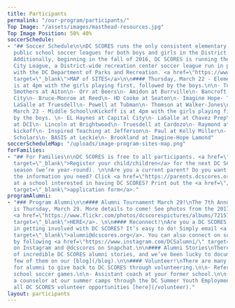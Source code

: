 ```yaml
---
title: Participants
permalink: "/our-program/participants/"
Top Image: "/assets/images/masthead-resources.jpg"
Top Image Position: 50% 40%
soccerSchedule:
- "## Soccer Schedule\n\nDC SCORES runs the only consistent elementary and middle
  public school soccer leagues for both boys and girls in the District of Columbia.
  Additionally, beginning in the fall of 2016, DC SCORES is running the DC SCORES
  City League, a District-wide recreation center soccer league run in partnership
  with the DC Department of Parks and Recreation. <a href=\"https://www.google.com/maps/d/u/0/viewer?mid=1ArueGtkLKryfnhjFva-7hHSZlD8&ll=38.8939219214454%2C-77.01469049999997&z=12\"
  target=\"_blank\">MAP of SITES</a>\n\n#### Thursday, March 22 - Elementary School\nKickoff
  is at 4pm with the girls playing first, followed by the boys.\n\n- Tuner at Miner\n-
  Smothers at Aiton\n- Orr at Beers\n- Amidon at Burrville\n- Bancroft at Capital
  City\n- Bruce-Monroe at Reed\n- HD Cooke at Seaton\n- Imagine Hope- Tolson at Thomas\n-
  LaSalle at Truesdell\n- Powell at Tubman\n- Thomson at Walker-Jones\n\n#### Friday,
  March 23 - Middle School\nKickoff is at 4pm with the girls playing first, followed
  by the boys. \n- EL Haynes at Capital City\n- LaSalle at Chavez Prep\n- MacFarland
  at DCI\n- Lincoln at Brightwood\n- Truesdell at Cardozo\n- Raymond at KIPP WILL\n\n#Co-Ed#\n4pm
  kickoff\n- Inspired Teaching at Jefferson\n- Paul at Kelly Miller\n- Hart at DC
  Scholars\n- BASIS at Leckie\n- Brookland at Imagine-Hope Lamond"
soccerScheduleMap: "/uploads/image-program-sites-map.png"
forFamilies:
- "## For Families\n\nDC SCORES is free to all participants. <a href=\"http://register.dcscores.org\"
  target=\"_blank\">Register your child/children</a> for the next DC SCORES programming
  season (we’re year-round). \n\nAre you a current parent? Do you want to get all
  the information you need? Click <a href=\"https://parents.dcscores.org/\" target=\"_blank\">HERE</a>\n\nWork
  at a school interested in having DC SCORES? Print out the <a href=\"/uploads/dc-scores-new-school-application-2017.pdf\"
  target=\"_blank\">application form</a>."
programAlumni:
- "### Program Alumni\n\n#### Alumni Tournament March 29!\nThe 7th Annual Alumni Tournament
  is Thursday, March 29. More details to come! See photos from the 2017 tournament
  <a href=\"https://www.flickr.com/photos/dcscorespictures/albums/72157682843707995\"
  target=\"_blank\">HERE</a>. \n\n#### Reconnect!\nAre you a DC SCORES alumnus interested
  in getting involved with DC SCORES? It’s easy to do! Simply email <a href=\"mailto:alumni@dcscores.org\"
  target=\"_blank\">alumni@dcscores.org</a>. You can also connect on social media
  by following <a href=\"https://www.instagram.com/DCSalumni/\" target=\"_blank\">@DCSalumni</a>
  on Instagram and @dcscores on Snapchat.\n\n#### Alumni Stories\nThere are hundreds
  of incredible DC SCORES alumni stories, and we’ve been lucky to document just a
  few of them on our [blog](/blog).\n\n#### Volunteer!\nThere are many great ways
  for alumni to give back to DC SCORES through volunteering.\n\n- Referee elementary
  school soccer games.\n\n- Assistant coach at your former school.\n\n- Apply to be
  a counselor at our summer camps through the DC Summer Youth Employment Program (SYEP).\n\nView
  all DC SCORES volunteer opportunities [here](/volunteer)."
layout: participants
---
```


